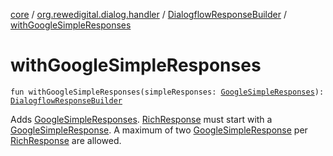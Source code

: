 [core](../../index.md) / [org.rewedigital.dialog.handler](../index.md) / [DialogflowResponseBuilder](index.md) / [withGoogleSimpleResponses](./with-google-simple-responses.md)

# withGoogleSimpleResponses

`fun withGoogleSimpleResponses(simpleResponses: `[`GoogleSimpleResponses`](../../org.rewedigital.dialog.model.google/-google-simple-responses/index.md)`): `[`DialogflowResponseBuilder`](index.md)

Adds [GoogleSimpleResponses](../../org.rewedigital.dialog.model.google/-google-simple-responses/index.md). [RichResponse](../../org.rewedigital.dialog.model.google/-rich-response/index.md) must start with a [GoogleSimpleResponse](../../org.rewedigital.dialog.model.google/-google-simple-response/index.md).
A maximum of two [GoogleSimpleResponse](../../org.rewedigital.dialog.model.google/-google-simple-response/index.md) per [RichResponse](../../org.rewedigital.dialog.model.google/-rich-response/index.md) are allowed.

